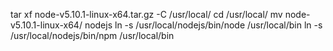 tar  xf node-v5.10.1-linux-x64.tar.gz -C /usr/local/
cd /usr/local/
mv node-v5.10.1-linux-x64/ nodejs
ln -s /usr/local/nodejs/bin/node /usr/local/bin
ln -s /usr/local/nodejs/bin/npm /usr/local/bin

